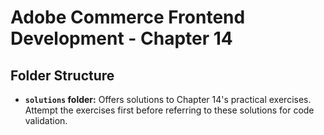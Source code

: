 # Adobe Commerce Frontend Development - Chapter 14

## Folder Structure
- **`solutions` folder:** Offers solutions to Chapter 14's practical exercises. Attempt the exercises first before referring to these solutions for code validation.


